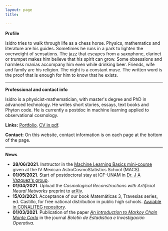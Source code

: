 ```yaml
---
layout: page
title: 

---
```


**Profile**

Isidro tries to walk through life as a chess horse. Physics, mathematics and literature are his guides. Sometimes he runs in a park to lighten the overweight of sensations. The jazz that escapes from a saxophone, clarinet or trumpet makes him believe that his spirit can grow. Some obsessions and harmless manias accompany him even while drinking beer. Friends, wife and family are his religion. The night is a constant muse. The written word is the proof that is enough for him to know that he exists.

-------------------------------------------------------------
**Professional and contact info**

Isidro is a physicist-mathematician, with master's degree and PhD in advanced technology. He writes short stories, essays, text books and Phyton code. He is currently a postdoc in machine learning applied to observational cosmology.

**Links:** [Portfolio](portfolio.md), [CV in pdf](www.cv).

**Contact:** On this website, contact information is on each page at the bottom of the page. 

--------

**News**

- **28/06/2021**. Instructor in the [Machine Learning Basics mini-course](https://github.com/igomezv/MACS_2021_ML_basics_neural_networks) given at the IV Mexican AstroCosmoStatistics School (MACS).
- **01/05/2021**. Start of postdoctoral stay at ICF-UNAM in [Dr. J A Vazquez's group](https://www.fis.unam.mx/~javazquez/index.html).
- **01/04/2021**. Upload the *Cosmological Reconstructions with Artificial Neural Networks* preprint to [arXiv](https://arxiv.org/abs/2104.00595).
- **15/03/2021**. Acceptance of our book Matemáticas 3, Travesías series, ed. Castillo, for free national distribution in public high schools. [Avaiable in CONALITEG repository](https://secundaria.conaliteg.gob.mx/seleccion/content/common/detaLibro/detalleLibro.jsf?idLibro=697). 
- **01/03/2021**. Publication of the paper [*An introduction to Markov Chain Monte Carlo*](https://www.researchgate.net/publication/350485874_An_introduction_to_Markov_Chain_Monte_Carlo) in the journal *Boletín de Estadística e Investigación Operativa*. 
